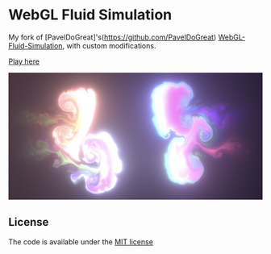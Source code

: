 # WebGL Fluid Simulation

My fork of [PavelDoGreat]'s(https://github.com/PavelDoGreat) [WebGL-Fluid-Simulation](https://github.com/PavelDoGreat/WebGL-Fluid-Simulation), with custom modifications.

[Play here](https://4751.github.io/fluid/)

<img src="/screenshot.jpg?raw=true" width="880">

## License

The code is available under the [MIT license](LICENSE)
